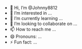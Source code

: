 - 👋 Hi, I’m @Johnny8812
- 👀 I’m interested in ...
- 🌱 I’m currently learning ...
- 💞️ I’m looking to collaborate on ...
- 📫 How to reach me ...
- 😄 Pronouns: ...
- ⚡ Fun fact: ...

<!---
Johnny8812/Johnny8812 is a ✨ special ✨ repository because its `README.md` (this file) appears on your GitHub profile.
You can click the Preview link to take a look at your changes.
--->
